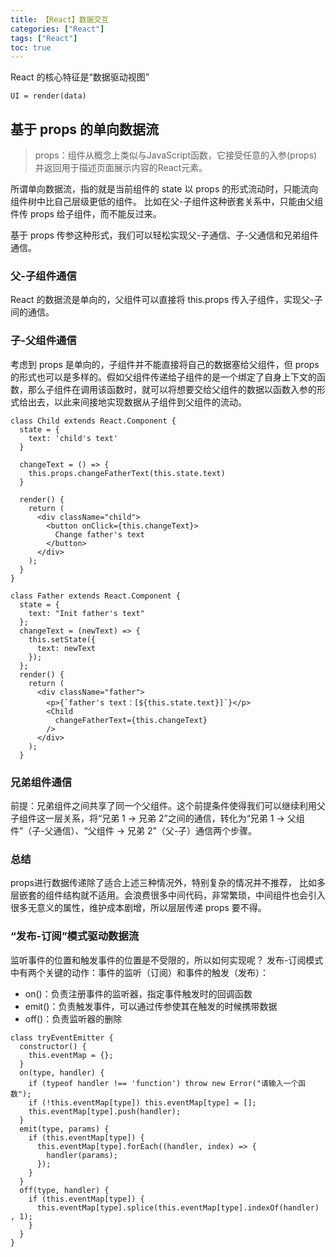```yaml
---
title: 【React】数据交互
categories: ["React"]
tags: ["React"]
toc: true
---
```

React 的核心特征是“数据驱动视图”
```
UI = render(data)
```

## 基于 props 的单向数据流

> props：组件从概念上类似与JavaScript函数，它接受任意的入参(props)并返回用于描述页面展示内容的React元素。

所谓单向数据流，指的就是当前组件的 state 以 props 的形式流动时，只能流向组件树中比自己层级更低的组件。 比如在父-子组件这种嵌套关系中，只能由父组件传 props 给子组件，而不能反过来。

基于 props 传参这种形式，我们可以轻松实现父-子通信、子-父通信和兄弟组件通信。

<!--more-->

### 父-子组件通信
React 的数据流是单向的，父组件可以直接将 this.props 传入子组件，实现父-子间的通信。

### 子-父组件通信
考虑到 props 是单向的，子组件并不能直接将自己的数据塞给父组件，但 props 的形式也可以是多样的。假如父组件传递给子组件的是一个绑定了自身上下文的函数，那么子组件在调用该函数时，就可以将想要交给父组件的数据以函数入参的形式给出去，以此来间接地实现数据从子组件到父组件的流动。

```
class Child extends React.Component {
  state = {
    text: 'child's text'
  }

  changeText = () => {
    this.props.changeFatherText(this.state.text)
  }

  render() {
    return (
      <div className="child">
        <button onClick={this.changeText}>
          Change father's text
        </button>
      </div>
    );
  }
}

class Father extends React.Component {
  state = {
    text: "Init father's text"
  };
  changeText = (newText) => {
    this.setState({
      text: newText
    });
  };
  render() {
    return (
      <div className="father">
        <p>{`father's text：[${this.state.text}]`}</p>
        <Child
          changeFatherText={this.changeText}
        />
      </div>
    );
  }
```

### 兄弟组件通信
前提：兄弟组件之间共享了同一个父组件。这个前提条件使得我们可以继续利用父子组件这一层关系，将“兄弟 1 → 兄弟 2”之间的通信，转化为“兄弟 1 → 父组件”（子-父通信）、“父组件 → 兄弟 2”（父-子）通信两个步骤。

### 总结
props进行数据传递除了适合上述三种情况外，特别复杂的情况并不推荐， 比如多层嵌套的组件结构就不适用。会浪费很多中间代码，非常繁琐，中间组件也会引入很多无意义的属性，维护成本剧增，所以层层传递 props 要不得。

### “发布-订阅”模式驱动数据流
监听事件的位置和触发事件的位置是不受限的，所以如何实现呢？
发布-订阅模式中有两个关键的动作：事件的监听（订阅）和事件的触发（发布）：
- on()：负责注册事件的监听器，指定事件触发时的回调函数
- emit()：负责触发事件，可以通过传参使其在触发的时候携带数据
- off()：负责监听器的删除

```
class tryEventEmitter {
  constructor() {
    this.eventMap = {};
  }
  on(type, handler) {
    if (typeof handler !== 'function') throw new Error("请输入一个函数");
    if (!this.eventMap[type]) this.eventMap[type] = [];
    this.eventMap[type].push(handler);
  }
  emit(type, params) {
    if (this.eventMap[type]) {
      this.eventMap[type].forEach((handler, index) => {
        handler(params);
      });
    }
  }
  off(type, handler) {
    if (this.eventMap[type]) {
      this.eventMap[type].splice(this.eventMap[type].indexOf(handler) , 1);
    }
  }
}
```
